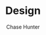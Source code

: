 ---
title: "Design"
author: ["Chase Hunter"]
description: "Minimalist design templates for academic papers, academic presentations, academic websites, and scientific figures. Built with LaTeX, Hugo, and MATLAB."
cover:
    image: "/design.png"
    alt: "Minimalist Hugo template for academic websites"
---